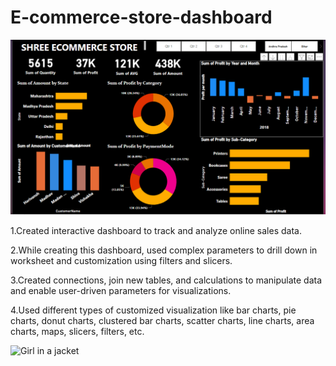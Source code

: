 # E-commerce-store-dashboard

![Dashboard](https://github.com/vsbagal/E-commerce-store-dashboard/blob/main/Shree%20E-Commerce.PNG)

1.Created interactive dashboard to track and analyze online sales data.

2.While creating this dashboard, used complex parameters to drill down in worksheet and customization using filters and slicers.

3.Created connections, join new tables, and calculations to manipulate data and enable user-driven parameters for visualizations. 

4.Used different types of customized visualization like bar charts, pie charts, donut charts, clustered bar charts, scatter charts, line charts, area charts, maps, slicers, filters, etc.


<img src="https://images.squarespace-cdn.com/content/v1/5b48c29f9f8770367788f244/1611582700101-JMIIX69SHSXK1X96XE91/ke17ZwdGBToddI8pDm48kHKmDLrMZO7HHpcyjMqbzOMUqsxRUqqbr1mOJYKfIPR7LoDQ9mXPOjoJoqy81S2I8N_N4V1vUb5AoIIIbLZhVYxCRW4BPu10St3TBAUQYVKcBVek0a0L5ZzZO5sIOvWwrqKYA-dXl4sYwgdPtOa0B174TByWOce_SwawEQNsQ9Qi/ecommerce+marketing+strategy" alt="Girl in a jacket" width="1100" height="400">


